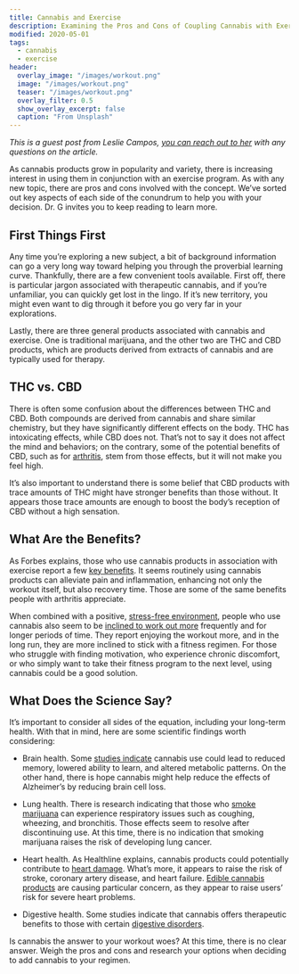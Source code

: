 ```yaml
---
title: Cannabis and Exercise
description: Examining the Pros and Cons of Coupling Cannabis with Exercise.
modified: 2020-05-01
tags:
  - cannabis
  - exercise
header:
  overlay_image: "/images/workout.png"
  image: "/images/workout.png"
  teaser: "/images/workout.png"
  overlay_filter: 0.5
  show_overlay_excerpt: false
  caption: "From Unsplash"
---
```


*This is a guest post from Leslie Campos, [you can reach out to her](https://wellparents.com/contact-us/) with any questions on the article.*

As cannabis products grow in popularity and variety, there is increasing interest in using them in conjunction with an exercise program. As with any new topic, there are pros and cons involved with the concept. We’ve sorted out key aspects of each side of the conundrum to help you with your decision. Dr. G invites you to keep reading to learn more.

## First Things First

Any time you’re exploring a new subject, a bit of background information can go a very long way toward helping you through the proverbial learning curve. Thankfully, there are a few convenient tools available. First off, there is particular jargon associated with therapeutic cannabis, and if you’re unfamiliar, you can quickly get lost in the lingo. If it’s new territory, you might even want to dig through it before you go very far in your explorations.   

Lastly, there are three general products associated with cannabis and exercise. One is traditional marijuana, and the other two are THC and CBD products, which are products derived from extracts of cannabis and are typically used for therapy.  

## THC vs. CBD

There is often some confusion about the differences between THC and CBD. Both compounds are derived from cannabis and share similar chemistry, but they have significantly different effects on the body. THC has intoxicating effects, while CBD does not. That’s not to say it does not affect the mind and behaviors; on the contrary, some of the potential benefits of CBD, such as for [arthritis](https://www.euronews.com/green/2021/10/05/cbd-oil-miracle-cure-or-widespread-scam), stem from those effects, but it will not make you feel high.  

It’s also important to understand there is some belief that CBD products with trace amounts of THC might have stronger benefits than those without. It appears those trace amounts are enough to boost the body’s reception of CBD without a high sensation. 

## What Are the Benefits?

As Forbes explains, those who use cannabis products in association with exercise report a few [key benefits](https://www.forbes.com/sites/emilyprice/2019/04/30/marijuana-may-encourage-people-to-exercise-according-to-a-new-study/?sh=719653ce6ab2{}). It seems routinely using cannabis products can alleviate pain and inflammation, enhancing not only the workout itself, but also recovery time. Those are some of the same benefits people with arthritis appreciate.  

When combined with a positive, [stress-free environment](https://www.redfin.com/blog/clearing-bad-energy-from-your-home/), people who use cannabis also seem to be [inclined to work out more](https://bengreenfieldlife.com/article/supplements-articles/the-effect-of-weed-on-exercise/) frequently and for longer periods of time. They report enjoying the workout more, and in the long run, they are more inclined to stick with a fitness regimen. For those who struggle with finding motivation, who experience chronic discomfort, or who simply want to take their fitness program to the next level, using cannabis could be a good solution.

## What Does the Science Say?

It’s important to consider all sides of the equation, including your long-term health. With that in mind, here are some scientific findings worth considering:

- Brain health. Some [studies indicate](https://www.medicalnewstoday.com/articles/323673) cannabis use could lead to reduced memory, lowered ability to learn, and altered metabolic patterns. On the other hand, there is hope cannabis might help reduce the effects of Alzheimer’s by reducing brain cell loss.  

- Lung health. There is research indicating that those who [smoke marijuana](https://www.ncbi.nlm.nih.gov/pmc/articles/PMC6118880/) can experience respiratory issues such as coughing, wheezing, and bronchitis. Those effects seem to resolve after discontinuing use. At this time, there is no indication that smoking marijuana raises the risk of developing lung cancer.  

- Heart health. As Healthline explains, cannabis products could potentially contribute to [heart damage](https://www.healthline.com/health-news/weed-wont-save-your-life-during-heart-attack#1). What’s more, it appears to raise the risk of stroke, coronary artery disease, and heart failure. [Edible cannabis products](https://www.sciencenews.org/article/marijuana-cannabis-edibles-health-issues) are causing particular concern, as they appear to raise users’ risk for severe heart problems.  

- Digestive health. Some studies indicate that cannabis offers therapeutic benefits to those with certain [digestive disorders](https://journals.lww.com/eurojgh/Abstract/2017/02000/Role_of_cannabis_in_digestive_disorders.2.aspx).

Is cannabis the answer to your workout woes? At this time, there is no clear answer. Weigh the pros and cons and research your options when deciding to add cannabis to your regimen.  
